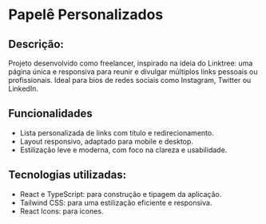 # Papelê Personalizados

## Descrição:
Projeto desenvolvido como freelancer, inspirado na ideia do Linktree: uma página única e responsiva para reunir e divulgar múltiplos links pessoais ou profissionais. Ideal para bios de redes sociais como Instagram, Twitter ou LinkedIn.

## Funcionalidades
- Lista personalizada de links com título e redirecionamento.
- Layout responsivo, adaptado para mobile e desktop.
- Estilização leve e moderna, com foco na clareza e usabilidade.

## Tecnologias utilizadas:
- React e TypeScript: para construção e tipagem da aplicação.
- Tailwind CSS: para uma estilização eficiente e responsiva.
- React Icons: para icones.
